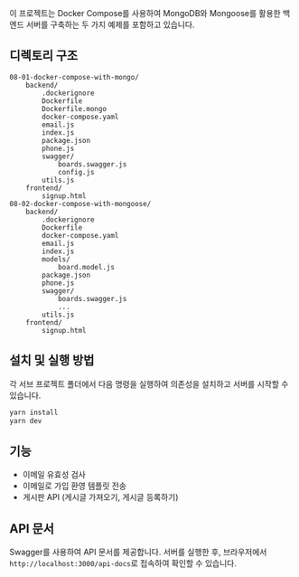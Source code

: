 이 프로젝트는 Docker Compose를 사용하여 MongoDB와 Mongoose를 활용한 백엔드 서버를 구축하는 두 가지 예제를 포함하고 있습니다.

## 디렉토리 구조

```
08-01-docker-compose-with-mongo/
	backend/
		.dockerignore
		Dockerfile
		Dockerfile.mongo
		docker-compose.yaml
		email.js
		index.js
		package.json
		phone.js
		swagger/
			boards.swagger.js
			config.js
		utils.js
	frontend/
		signup.html
08-02-docker-compose-with-mongoose/
	backend/
		.dockerignore
		Dockerfile
		docker-compose.yaml
		email.js
		index.js
		models/
			board.model.js
		package.json
		phone.js
		swagger/
			boards.swagger.js
			...
		utils.js
	frontend/
		signup.html
```

## 설치 및 실행 방법

각 서브 프로젝트 폴더에서 다음 명령을 실행하여 의존성을 설치하고 서버를 시작할 수 있습니다.

```sh
yarn install
yarn dev
```

## 기능

- 이메일 유효성 검사
- 이메일로 가입 환영 템플릿 전송
- 게시판 API (게시글 가져오기, 게시글 등록하기)

## API 문서

Swagger를 사용하여 API 문서를 제공합니다. 서버를 실행한 후, 브라우저에서 `http://localhost:3000/api-docs`로 접속하여 확인할 수 있습니다.